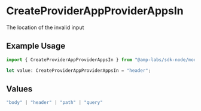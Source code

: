 # CreateProviderAppProviderAppsIn

The location of the invalid input

## Example Usage

```typescript
import { CreateProviderAppProviderAppsIn } from "@amp-labs/sdk-node/models/errors";

let value: CreateProviderAppProviderAppsIn = "header";
```

## Values

```typescript
"body" | "header" | "path" | "query"
```